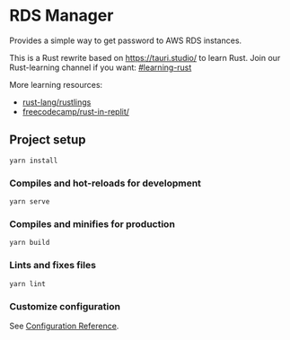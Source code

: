 # RDS Manager
Provides a simple way to get password to AWS RDS instances.

This is a Rust rewrite based on https://tauri.studio/ to learn Rust.
Join our Rust-learning channel if you want: [#learning-rust](https://tractionengineering.slack.com/archives/C03GMGJGDC5)

More learning resources:
* [rust-lang/rustlings](https://github.com/rust-lang/rustlings)
* [freecodecamp/rust-in-replit/](https://www.freecodecamp.org/news/rust-in-replit/)



## Project setup
```
yarn install
```

### Compiles and hot-reloads for development
```
yarn serve
```

### Compiles and minifies for production
```
yarn build
```

### Lints and fixes files
```
yarn lint
```

### Customize configuration
See [Configuration Reference](https://cli.vuejs.org/config/).

